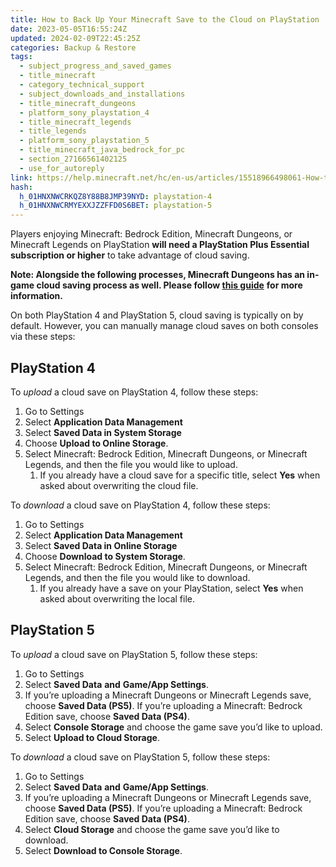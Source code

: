 ```yaml
---
title: How to Back Up Your Minecraft Save to the Cloud on PlayStation
date: 2023-05-05T16:55:24Z
updated: 2024-02-09T22:45:25Z
categories: Backup & Restore
tags:
  - subject_progress_and_saved_games
  - title_minecraft
  - category_technical_support
  - subject_downloads_and_installations
  - title_minecraft_dungeons
  - platform_sony_playstation_4
  - title_minecraft_legends
  - title_legends
  - platform_sony_playstation_5
  - title_minecraft_java_bedrock_for_pc
  - section_27166561402125
  - use_for_autoreply
link: https://help.minecraft.net/hc/en-us/articles/15518966498061-How-to-Back-Up-Your-Minecraft-Save-to-the-Cloud-on-PlayStation
hash:
  h_01HNXNWCRKQZ8Y88B8JMP39NYD: playstation-4
  h_01HNXNWCRMYEXXJZZFFD0S6BET: playstation-5
---
```


Players enjoying Minecraft: Bedrock Edition, Minecraft Dungeons, or Minecraft Legends on PlayStation **will need a PlayStation Plus Essential subscription or higher** to take advantage of cloud saving.

**Note: Alongside the following processes, Minecraft Dungeons has an in-game cloud saving process as well. Please follow [this guide](../Minecraft-Dungeons/Upload-and-Download-Heroes-to-the-Cloud-in-Minecraft-Dungeons.md)** **for more information.**

On both PlayStation 4 and PlayStation 5, cloud saving is typically on by default. However, you can manually manage cloud saves on both consoles via these steps:

## PlayStation 4

To *upload* a cloud save on PlayStation 4, follow these steps: 

1.  Go to Settings 
2.  Select **Application Data Management** 
3.  Select **Saved Data in System Storage** 
4.  Choose **Upload to Online Storage**. 
5.  Select Minecraft: Bedrock Edition, Minecraft Dungeons, or Minecraft Legends, and then the file you would like to upload. 
    1.  If you already have a cloud save for a specific title, select **Yes** when asked about overwriting the cloud file.

To *download* a cloud save on PlayStation 4, follow these steps: 

1.  Go to Settings 
2.  Select **Application Data Management** 
3.  Select **Saved Data in Online Storage** 
4.  Choose **Download to System Storage**. 
5.  Select Minecraft: Bedrock Edition, Minecraft Dungeons, or Minecraft Legends, and then the file you would like to download. 
    1.  If you already have a save on your PlayStation, select **Yes** when asked about overwriting the local file.

## PlayStation 5

To *upload* a cloud save on PlayStation 5, follow these steps: 

1.  Go to Settings 
2.  Select **Saved Data** **and** **Game/App Settings**. 
3.  If you’re uploading a Minecraft Dungeons or Minecraft Legends save, choose **Saved Data (PS5)**. If you’re uploading a Minecraft: Bedrock Edition save, choose **Saved Data (PS4)**.  
4.  Select **Console Storage** and choose the game save you’d like to upload. 
5.  Select **Upload to Cloud Storage**.

To *download* a cloud save on PlayStation 5, follow these steps: 

1.  Go to Settings 
2.  Select **Saved Data** **and** **Game/App Settings**. 
3.  If you’re uploading a Minecraft Dungeons or Minecraft Legends save, choose **Saved Data (PS5)**. If you’re uploading a Minecraft: Bedrock Edition save, choose **Saved Data (PS4)**.  
4.  Select **Cloud Storage** and choose the game save you’d like to download. 
5.  Select **Download to Console Storage**.
